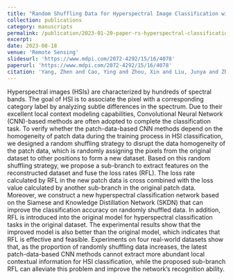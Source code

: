 ```yaml
---
title: "Random Shuffling Data for Hyperspectral Image Classification with Siamese and Knowledge Distillation Network"
collection: publications
category: manuscripts
permalink: /publication/2023-01-20-paper-rs-hyperspectral-classification
excerpt:
date: 2023-08-18
venue: 'Remote Sensing'
slidesurl: 'https://www.mdpi.com/2072-4292/15/16/4078'
paperurl: 'https://www.mdpi.com/2072-4292/15/16/4078'
citation: 'Yang, Zhen and Cao, Ying and Zhou, Xin and Liu, Junya and Zhang, Tao and <u><strong>Ji, Jinsheng</strong></u>, "Random Shuffling Data for Hyperspectral Image Classification with Siamese and Knowledge Distillation Network. Remote Sensing," in Remote Sensing. 2023; 15(16):4078. https://doi.org/10.3390/rs15164078.'
---
```

Hyperspectral images (HSIs) are characterized by hundreds of spectral bands. The goal of HSI is to associate the pixel with a corresponding category label by analyzing subtle differences in the spectrum. Due to their excellent local context modeling capabilities, Convolutional Neural Network (CNN)-based methods are often adopted to complete the classification task. To verify whether the patch-data-based CNN methods depend on the homogeneity of patch data during the training process in HSI classification, we designed a random shuffling strategy to disrupt the data homogeneity of the patch data, which is randomly assigning the pixels from the original dataset to other positions to form a new dataset. Based on this random shuffling strategy, we propose a sub-branch to extract features on the reconstructed dataset and fuse the loss rates (RFL). The loss rate calculated by RFL in the new patch data is cross combined with the loss value calculated by another sub-branch in the original patch data. Moreover, we construct a new hyperspectral classification network based on the Siamese and Knowledge Distillation Network (SKDN) that can improve the classification accuracy on randomly shuffled data. In addition, RFL is introduced into the original model for hyperspectral classification tasks in the original dataset. The experimental results show that the improved model is also better than the original model, which indicates that RFL is effective and feasible. Experiments on four real-world datasets show that, as the proportion of randomly shuffling data increases, the latest patch-data-based CNN methods cannot extract more abundant local contextual information for HSI classification, while the proposed sub-branch RFL can alleviate this problem and improve the network’s recognition ability.
